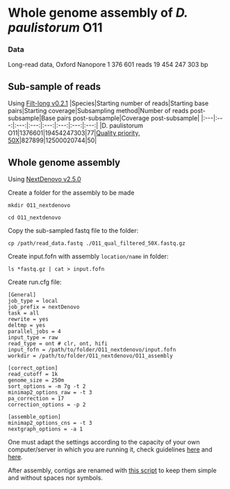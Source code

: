 # Whole genome assembly of *D. paulistorum* O11

### Data
Long-read data, Oxford Nanopore
    1 376 601 reads
    19 454 247 303 bp

## Sub-sample of reads
Using [Filt-long v0.2.1](https://github.com/rrwick/Filtlong)
|Species|Starting number of reads|Starting base pairs|Starting coverage|Subsampling method|Number of reads post-subsample|Base pairs post-subsample|Coverage post-subsample|
|:---|:---:|:---:|:---:|:---:|:---:|:---:|:---:|
|D. paulistorum O11|1376601|19454247303|77|[Quality priority, 50X](https://github.com/mmontonerin/Drosophila_wolbachia_infection_related_genes/blob/main/00_Assembly/Scripts/00_D_paulistorum_O11_subsample.sh)|827899|12500020744|50|

## Whole genome assembly
Using [NextDenovo v2.5.0](https://github.com/Nextomics/NextDenovo/releases/tag/v2.5.0)

Create a folder for the assembly to be made

`mkdir O11_nextdenovo`

`cd O11_nextdenovo`

Copy the sub-sampled fastq file to the folder:

`cp /path/read_data.fastq ./O11_qual_filtered_50X.fastq.gz`

Create input.fofn with assembly `location/name` in folder:

`ls *fastq.gz | cat > input.fofn`

Create run.cfg file:

```
[General]
job_type = local
job_prefix = nextDenovo
task = all
rewrite = yes
deltmp = yes
parallel_jobs = 4
input_type = raw
read_type = ont # clr, ont, hifi
input_fofn = /path/to/folder/O11_nextdenovo/input.fofn
workdir = /path/to/folder/O11_nextdenovo/O11_assembly

[correct_option]
read_cutoff = 1k
genome_size = 250m
sort_options = -m 7g -t 2
minimap2_options_raw = -t 3
pa_correction = 17
correction_options = -p 2

[assemble_option]
minimap2_options_cns = -t 3
nextgraph_options = -a 1
```

One must adapt the settings according to the capacity of your own computer/server in which you are running it, check guidelines [here](https://nextdenovo.readthedocs.io/en/latest/OPTION.html) and [here](https://nextdenovo.readthedocs.io/en/latest/FAQ.html#how-to-optimize-parallel-computing-parameters).

After assembly, contigs are renamed with [this script](https://github.com/mmontonerin/Drosophila_wolbachia_infection_related_genes/blob/main/00_Assembly/Scripts/fasta_rename_nextdenovo.pl) to keep them simple and without spaces nor symbols.
